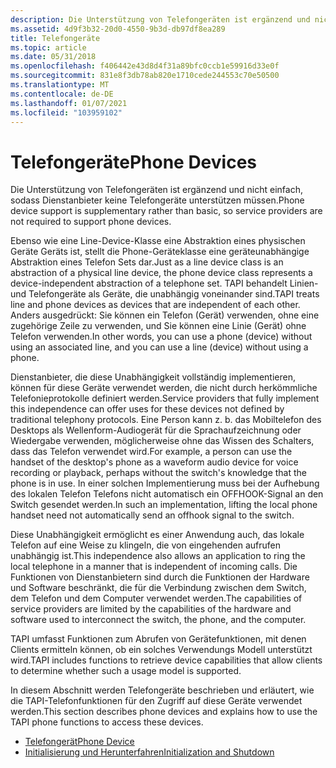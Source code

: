 ```yaml
---
description: Die Unterstützung von Telefongeräten ist ergänzend und nicht einfach, sodass Dienstanbieter keine Telefongeräte unterstützen müssen.
ms.assetid: 4d9f3b32-20d0-4550-9b3d-db97df8ea289
title: Telefongeräte
ms.topic: article
ms.date: 05/31/2018
ms.openlocfilehash: f406442e43d8d4f31a89bfc0ccb1e59916d33e0f
ms.sourcegitcommit: 831e8f3db78ab820e1710cede244553c70e50500
ms.translationtype: MT
ms.contentlocale: de-DE
ms.lasthandoff: 01/07/2021
ms.locfileid: "103959102"
---
```

# <a name="phone-devices"></a><span data-ttu-id="d8631-103">Telefongeräte</span><span class="sxs-lookup"><span data-stu-id="d8631-103">Phone Devices</span></span>

<span data-ttu-id="d8631-104">Die Unterstützung von Telefongeräten ist ergänzend und nicht einfach, sodass Dienstanbieter keine Telefongeräte unterstützen müssen.</span><span class="sxs-lookup"><span data-stu-id="d8631-104">Phone device support is supplementary rather than basic, so service providers are not required to support phone devices.</span></span>

<span data-ttu-id="d8631-105">Ebenso wie eine Line-Device-Klasse eine Abstraktion eines physischen Geräte Geräts ist, stellt die Phone-Geräteklasse eine geräteunabhängige Abstraktion eines Telefon Sets dar.</span><span class="sxs-lookup"><span data-stu-id="d8631-105">Just as a line device class is an abstraction of a physical line device, the phone device class represents a device-independent abstraction of a telephone set.</span></span> <span data-ttu-id="d8631-106">TAPI behandelt Linien-und Telefongeräte als Geräte, die unabhängig voneinander sind.</span><span class="sxs-lookup"><span data-stu-id="d8631-106">TAPI treats line and phone devices as devices that are independent of each other.</span></span> <span data-ttu-id="d8631-107">Anders ausgedrückt: Sie können ein Telefon (Gerät) verwenden, ohne eine zugehörige Zeile zu verwenden, und Sie können eine Linie (Gerät) ohne Telefon verwenden.</span><span class="sxs-lookup"><span data-stu-id="d8631-107">In other words, you can use a phone (device) without using an associated line, and you can use a line (device) without using a phone.</span></span>

<span data-ttu-id="d8631-108">Dienstanbieter, die diese Unabhängigkeit vollständig implementieren, können für diese Geräte verwendet werden, die nicht durch herkömmliche Telefonieprotokolle definiert werden.</span><span class="sxs-lookup"><span data-stu-id="d8631-108">Service providers that fully implement this independence can offer uses for these devices not defined by traditional telephony protocols.</span></span> <span data-ttu-id="d8631-109">Eine Person kann z. b. das Mobiltelefon des Desktops als Wellenform-Audiogerät für die Sprachaufzeichnung oder Wiedergabe verwenden, möglicherweise ohne das Wissen des Schalters, dass das Telefon verwendet wird.</span><span class="sxs-lookup"><span data-stu-id="d8631-109">For example, a person can use the handset of the desktop's phone as a waveform audio device for voice recording or playback, perhaps without the switch's knowledge that the phone is in use.</span></span> <span data-ttu-id="d8631-110">In einer solchen Implementierung muss bei der Aufhebung des lokalen Telefon Telefons nicht automatisch ein OFFHOOK-Signal an den Switch gesendet werden.</span><span class="sxs-lookup"><span data-stu-id="d8631-110">In such an implementation, lifting the local phone handset need not automatically send an offhook signal to the switch.</span></span>

<span data-ttu-id="d8631-111">Diese Unabhängigkeit ermöglicht es einer Anwendung auch, das lokale Telefon auf eine Weise zu klingeln, die von eingehenden aufrufen unabhängig ist.</span><span class="sxs-lookup"><span data-stu-id="d8631-111">This independence also allows an application to ring the local telephone in a manner that is independent of incoming calls.</span></span> <span data-ttu-id="d8631-112">Die Funktionen von Dienstanbietern sind durch die Funktionen der Hardware und Software beschränkt, die für die Verbindung zwischen dem Switch, dem Telefon und dem Computer verwendet werden.</span><span class="sxs-lookup"><span data-stu-id="d8631-112">The capabilities of service providers are limited by the capabilities of the hardware and software used to interconnect the switch, the phone, and the computer.</span></span>

<span data-ttu-id="d8631-113">TAPI umfasst Funktionen zum Abrufen von Gerätefunktionen, mit denen Clients ermitteln können, ob ein solches Verwendungs Modell unterstützt wird.</span><span class="sxs-lookup"><span data-stu-id="d8631-113">TAPI includes functions to retrieve device capabilities that allow clients to determine whether such a usage model is supported.</span></span>

<span data-ttu-id="d8631-114">In diesem Abschnitt werden Telefongeräte beschrieben und erläutert, wie die TAPI-Telefonfunktionen für den Zugriff auf diese Geräte verwendet werden.</span><span class="sxs-lookup"><span data-stu-id="d8631-114">This section describes phone devices and explains how to use the TAPI phone functions to access these devices.</span></span>

-   [<span data-ttu-id="d8631-115">Telefongerät</span><span class="sxs-lookup"><span data-stu-id="d8631-115">Phone Device</span></span>](phone-device-elements.md)
-   [<span data-ttu-id="d8631-116">Initialisierung und Herunterfahren</span><span class="sxs-lookup"><span data-stu-id="d8631-116">Initialization and Shutdown</span></span>](initialization-and-shutdown.md)

 

 



